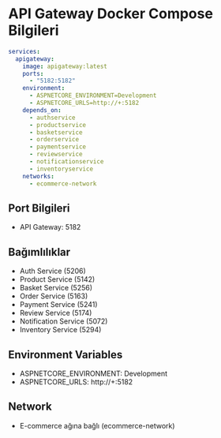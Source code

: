 # API Gateway Docker Compose Bilgileri

```yaml
services:
  apigateway:
    image: apigateway:latest
    ports:
      - "5182:5182"
    environment:
      - ASPNETCORE_ENVIRONMENT=Development
      - ASPNETCORE_URLS=http://+:5182
    depends_on:
      - authservice
      - productservice
      - basketservice
      - orderservice
      - paymentservice
      - reviewservice
      - notificationservice
      - inventoryservice
    networks:
      - ecommerce-network
```

## Port Bilgileri
- API Gateway: 5182

## Bağımlılıklar
- Auth Service (5206)
- Product Service (5142)
- Basket Service (5256)
- Order Service (5163)
- Payment Service (5241)
- Review Service (5174)
- Notification Service (5072)
- Inventory Service (5294)

## Environment Variables
- ASPNETCORE_ENVIRONMENT: Development
- ASPNETCORE_URLS: http://+:5182

## Network
- E-commerce ağına bağlı (ecommerce-network)
